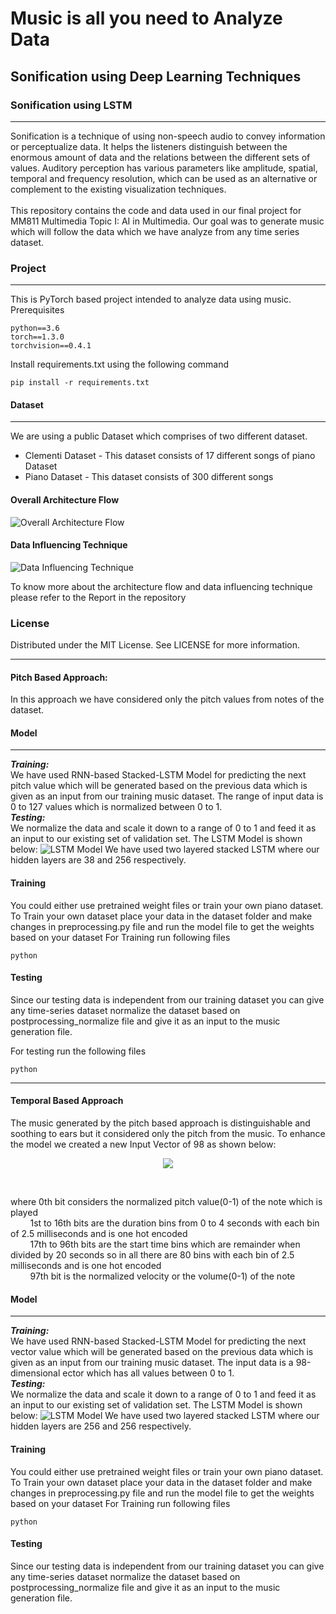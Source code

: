 # Music is all you need to Analyze Data
## Sonification using Deep Learning Techniques
### Sonification using LSTM
__________________________________________________________________________________
Sonification is a technique of using non-speech audio to convey information or perceptualize data. It helps the listeners distinguish between the enormous amount of data and the relations between the different sets of values. Auditory perception has various parameters like amplitude, spatial, temporal and frequency resolution, which can be used as an alternative or complement to the existing visualization techniques. <br /> <br />
This repository contains the code and data used in our final project for MM811 Multimedia Topic I: AI in Multimedia. Our goal was to generate music which will follow the data which we have analyze from any time series dataset. 

### Project
_______________________________________________________________________________________________
This is PyTorch based project intended to analyze data using music.
<br />
Prerequisites
```
python==3.6
torch==1.3.0
torchvision==0.4.1
```
Install requirements.txt using the following command
```
pip install -r requirements.txt
```

#### Dataset
____________________________________________________________________________________________________
We are using a public Dataset which comprises of two different dataset. 
* Clementi Dataset - This dataset consists of 17 different songs of piano Dataset
* Piano Dataset - This dataset consists of 300 different songs

#### Overall Architecture Flow

![Overall Architecture Flow](https://drive.google.com/uc?export=view&id=1r8Q4BxBVWeJIikNY0nHMtKuhPM-sJnzj)

#### Data Influencing Technique
![Data Influencing Technique](https://drive.google.com/uc?export=view&id=1pwKrffEWWBPp2HBze9y8z3FZobtoa22J)

To know more about the architecture flow and data influencing technique please refer to the Report in the repository



### License
Distributed under the MIT License. See LICENSE for more information.























---------------------------------------------------------------------------------------
#### Pitch Based Approach: <br/>
In this approach we have considered only the pitch values from notes of the dataset. 

#### Model
_________________________________________________________
***Training:***
<br />
We have used RNN-based Stacked-LSTM Model for predicting the next pitch value which will be generated based on the previous data which is given as an input from our training music dataset. The range of input data is 0 to 127 values which is normalized between 0 to 1.
<br />
***Testing:***
<br />
We normalize the data and scale it down to a range of 0 to 1 and feed it as an input to our existing set of validation set.
The LSTM Model is shown below:
![LSTM Model](https://drive.google.com/uc?export=view&id=1AmVkuvmzPfgPjwATq5_gxdo48YJGWwMs)
We have used two layered stacked LSTM where our hidden layers are 38 and 256 respectively.

#### Training 
You could either use pretrained weight files or train your own piano dataset.
To Train your own dataset place your data in the dataset folder and make changes in preprocessing.py file and run the model file to get the weights based on your dataset
For Training run following files
```
python 
```
#### Testing
Since our testing data is independent from our training dataset you can give any time-series dataset normalize the dataset based on postprocessing_normalize file and give it as an input to the music generation file.

For testing run the following files
```
python
```




------------------------------------------------
#### Temporal Based Approach<br/>
The music generated by the pitch based approach is distinguishable and soothing to ears but it considered only the pitch from the music. To enhance the model we created a new Input Vector of 98 as shown below:
<p align="center">
  <img src="https://drive.google.com/uc?export=view&id=1IuNHPJ71zlU2S8__4Y7B2Y7epm8bLYzH">

  </p>
<br />

where 0th bit considers the normalized pitch value(0-1) of the note which is played <br />
&nbsp; &nbsp; &nbsp; &nbsp; 1st to 16th bits are the duration bins from 0 to 4 seconds with each bin of 2.5 milliseconds and is one hot encoded <br />
&nbsp; &nbsp; &nbsp; &nbsp; 17th to 96th bits are the start time bins which are remainder when divided by 20 seconds so in all there are 80 bins with each bin of 2.5 milliseconds and is one hot encoded <br />
&nbsp; &nbsp; &nbsp; &nbsp; 97th bit is the normalized velocity or the volume(0-1) of the note <br />


#### Model
_________________________________________________________
***Training:***
<br />
We have used RNN-based Stacked-LSTM Model for predicting the next vector value which will be generated based on the previous data which is given as an input from our training music dataset. The input data is a 98-dimensional ector which has all values between 0 to 1.
<br />
***Testing:***
<br />
We normalize the data and scale it down to a range of 0 to 1 and feed it as an input to our existing set of validation set.
The LSTM Model is shown below:
![LSTM Model](https://drive.google.com/uc?export=view&id=1MKNLoMKiiqwwoCd8bGmeHBwjm4VhCkpR)
We have used two layered stacked LSTM where our hidden layers are 256 and 256 respectively.

#### Training 
You could either use pretrained weight files or train your own piano dataset.
To Train your own dataset place your data in the dataset folder and make changes in preprocessing.py file and run the model file to get the weights based on your dataset
For Training run following files
```
python 
```
#### Testing
Since our testing data is independent from our training dataset you can give any time-series dataset normalize the dataset based on postprocessing_normalize file and give it as an input to the music generation file.
